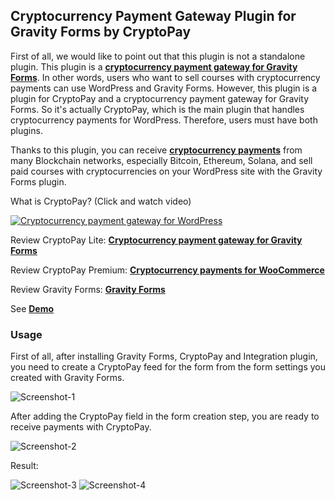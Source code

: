 ## Cryptocurrency Payment Gateway Plugin for Gravity Forms by CryptoPay

First of all, we would like to point out that this plugin is not a standalone plugin. This plugin is a **<a href="https://beycanpress.com/cryptopay/?utm_source=github&utm_medium=cryptopay_gravity_forms">cryptocurrency payment gateway for Gravity Forms</a>**. In other words, users who want to sell courses with cryptocurrency payments can use WordPress and Gravity Forms. However, this plugin is a plugin for CryptoPay and a cryptocurrency payment gateway for Gravity Forms. So it's actually CryptoPay, which is the main plugin that handles cryptocurrency payments for WordPress. Therefore, users must have both plugins.

Thanks to this plugin, you can receive **<a href="https://beycanpress.com/cryptopay/?utm_source=github&utm_medium=cryptopay_gravity_forms">cryptocurrency payments</a>** from many Blockchain networks, especially Bitcoin, Ethereum, Solana, and sell paid courses with cryptocurrencies on your WordPress site with the Gravity Forms plugin.

What is CryptoPay? (Click and watch video)

[![Cryptocurrency payment gateway for WordPress](https://img.youtube.com/vi/3vaoFL4XG10/0.jpg)](https://www.youtube.com/watch?v=3vaoFL4XG10)
<br>

Review CryptoPay Lite: **<a href="https://wordpress.org/plugins/cryptopay-wc-lite/">Cryptocurrency payment gateway for Gravity Forms</a>**

Review CryptoPay Premium: **<a href="https://beycanpress.com/cryptopay/?utm_source=github&utm_medium=cryptopay_gravity_forms">Cryptocurrency payments for WooCommerce</a>**

Review Gravity Forms: **<a href="https://www.gravityforms.com/">Gravity Forms</a>**

See **<a href="https://cryptopay.beycanpress.net/" target="_blank">Demo</a>**

### Usage

First of all, after installing Gravity Forms, CryptoPay and Integration plugin, you need to create a CryptoPay feed for the form from the form settings you created with Gravity Forms.

![Screenshot-1](https://i.ibb.co/wdSzvFN/Screenshot-1.png)

After adding the CryptoPay field in the form creation step, you are ready to receive payments with CryptoPay.

![Screenshot-2](https://i.ibb.co/tKKdzJH/Screenshot-2.png)

Result:

![Screenshot-3](https://i.ibb.co/FbWYn9y/Screenshot-3.png)
![Screenshot-4](https://i.ibb.co/rQD9GGm/Screenshot-4.png)